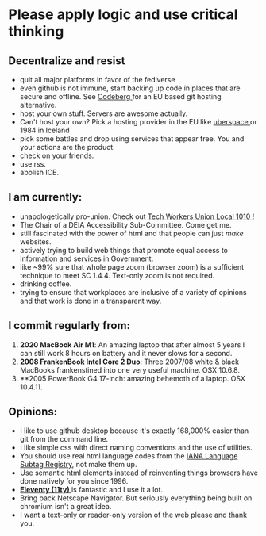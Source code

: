 # Please apply logic and use critical thinking

## Decentralize and resist
- quit all major platforms in favor of the fediverse
- even github is not immune, start backing up code in places that are secure and offline. See <a href="https://codeberg.org/"> Codeberg </a> for an EU based git hosting alternative.
- host your own stuff. Servers are awesome actually.
- Can't host your own? Pick a hosting provider in the EU like <a href="https://uberspace.de/"> uberspace </a> or 1984 in Iceland
- pick some battles and drop using services that appear free. You and your actions are the product.
- check on your friends.
- use rss.
- abolish ICE. 

## I am currently:
- unapologetically pro-union. Check out <a href="https://www.techworkersunion-1010.org/"> Tech Workers Union Local 1010 </a>!
- The Chair of a DEIA Accessibility Sub-Committee. Come get me. 
- still fascinated with the power of html and that people can just *make* websites.
- actively trying to build web things that promote equal access to information and services in Government.
- like ~99% sure that whole page zoom (browser zoom) is a sufficient technique to meet SC 1.4.4. Text-only zoom is not required.
- drinking coffee.
- trying to ensure that workplaces are inclusive of a variety of opinions and that work is done in a transparent way.

## I commit regularly from:
1. **2020 MacBook Air M1**: An amazing laptop that after almost 5 years I can still work 8 hours on battery and it never slows for a second.
2. **2008 FrankenBook Intel Core 2 Duo**: Three 2007/08 white & black MacBooks frankenstined into one very useful machine. OSX 10.6.8.
3. **2005 PowerBook G4 17-inch: amazing behemoth of a laptop. OSX 10.4.11.

## Opinions:
- I like to use github desktop because it's exactly 168,000% easier than git from the command line.
- I like simple css with direct naming conventions and the use of utilities.
- You should use real html language codes from the <a href="https://www.iana.org/assignments/language-subtag-registry/language-subtag-registry"> IANA Language Subtag Registry</a>, not make them up. 
- Use semantic html elements instead of reinventing things browsers have done natively for you since 1996.
- <a href="https://www.11ty.dev/"> <strong>Eleventy (11ty)</strong> </a> is fantastic and I use it a lot.
- Bring back Netscape Navigator. But seriously everything being built on chromium isn't a great idea.
- I want a text-only or reader-only version of the web please and thank you.
